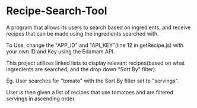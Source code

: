 # Recipe-Search-Tool
A program that allows its users to search based on ingredients, and receive recipes that can be made using the ingredients searched with. 

To Use, change the "APP_ID" and "API_KEY"(line 12 in getRecipe.js) with your own ID and Key using the Edamam API. 

This project utilizes linked lists to display relevant recipes(based on what ingredients are searched, and the drop down "Sort By" filter). 

Eg. 
User searches for "tomato" with the Sort By filter set to "servings".

User is then given a list of recipes that use tomatoes and are filtered servings in ascending order. 
